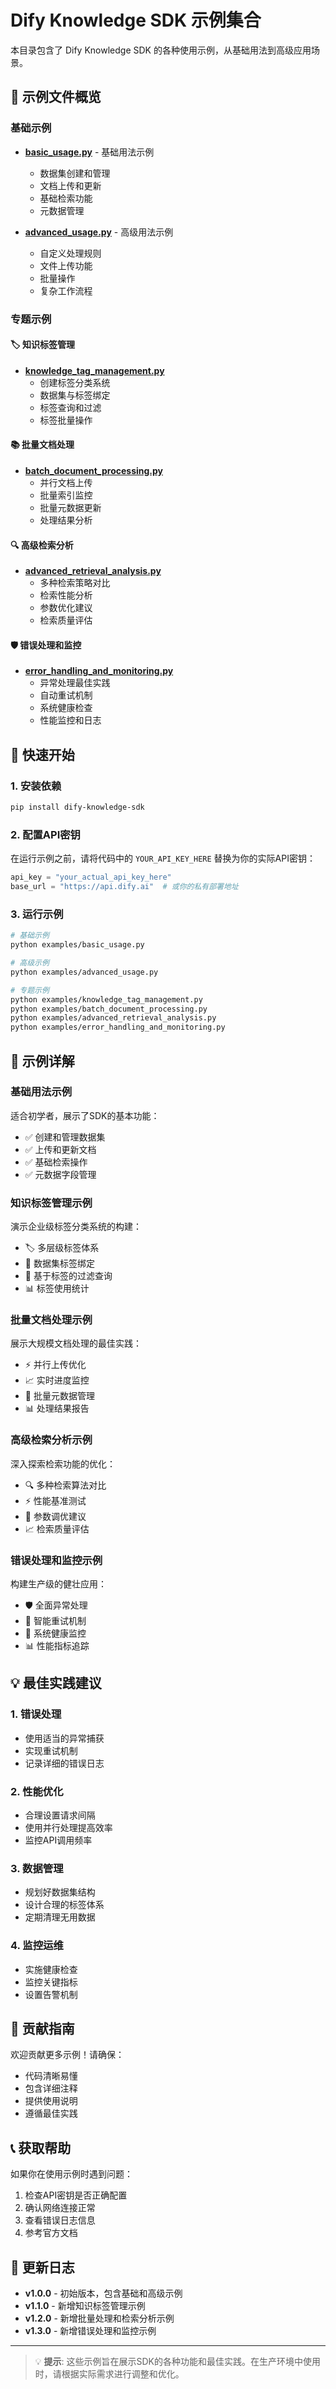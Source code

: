 # Dify Knowledge SDK 示例集合

本目录包含了 Dify Knowledge SDK 的各种使用示例，从基础用法到高级应用场景。

## 📁 示例文件概览

### 基础示例
- **[basic_usage.py](basic_usage.py)** - 基础用法示例
  - 数据集创建和管理
  - 文档上传和更新
  - 基础检索功能
  - 元数据管理

- **[advanced_usage.py](advanced_usage.py)** - 高级用法示例
  - 自定义处理规则
  - 文件上传功能
  - 批量操作
  - 复杂工作流程

### 专题示例

#### 🏷️ 知识标签管理
- **[knowledge_tag_management.py](knowledge_tag_management.py)**
  - 创建标签分类系统
  - 数据集与标签绑定
  - 标签查询和过滤
  - 标签批量操作

#### 📚 批量文档处理
- **[batch_document_processing.py](batch_document_processing.py)**
  - 并行文档上传
  - 批量索引监控
  - 批量元数据更新
  - 处理结果分析

#### 🔍 高级检索分析
- **[advanced_retrieval_analysis.py](advanced_retrieval_analysis.py)**
  - 多种检索策略对比
  - 检索性能分析
  - 参数优化建议
  - 检索质量评估

#### 🛡️ 错误处理和监控
- **[error_handling_and_monitoring.py](error_handling_and_monitoring.py)**
  - 异常处理最佳实践
  - 自动重试机制
  - 系统健康检查
  - 性能监控和日志

## 🚀 快速开始

### 1. 安装依赖
```bash
pip install dify-knowledge-sdk
```

### 2. 配置API密钥
在运行示例之前，请将代码中的 `YOUR_API_KEY_HERE` 替换为你的实际API密钥：

```python
api_key = "your_actual_api_key_here"
base_url = "https://api.dify.ai"  # 或你的私有部署地址
```

### 3. 运行示例
```bash
# 基础示例
python examples/basic_usage.py

# 高级示例
python examples/advanced_usage.py

# 专题示例
python examples/knowledge_tag_management.py
python examples/batch_document_processing.py
python examples/advanced_retrieval_analysis.py
python examples/error_handling_and_monitoring.py
```

## 📖 示例详解

### 基础用法示例
适合初学者，展示了SDK的基本功能：
- ✅ 创建和管理数据集
- ✅ 上传和更新文档
- ✅ 基础检索操作
- ✅ 元数据字段管理

### 知识标签管理示例
演示企业级标签分类系统的构建：
- 🏷️ 多层级标签体系
- 🔗 数据集标签绑定
- 🎯 基于标签的过滤查询
- 📊 标签使用统计

### 批量文档处理示例
展示大规模文档处理的最佳实践：
- ⚡ 并行上传优化
- 📈 实时进度监控
- 📝 批量元数据管理
- 📊 处理结果报告

### 高级检索分析示例
深入探索检索功能的优化：
- 🔍 多种检索算法对比
- ⚡ 性能基准测试
- 🎯 参数调优建议
- 📈 检索质量评估

### 错误处理和监控示例
构建生产级的健壮应用：
- 🛡️ 全面异常处理
- 🔄 智能重试机制
- 🏥 系统健康监控
- 📊 性能指标追踪

## 💡 最佳实践建议

### 1. 错误处理
- 使用适当的异常捕获
- 实现重试机制
- 记录详细的错误日志

### 2. 性能优化
- 合理设置请求间隔
- 使用并行处理提高效率
- 监控API调用频率

### 3. 数据管理
- 规划好数据集结构
- 设计合理的标签体系
- 定期清理无用数据

### 4. 监控运维
- 实施健康检查
- 监控关键指标
- 设置告警机制

## 🤝 贡献指南

欢迎贡献更多示例！请确保：
- 代码清晰易懂
- 包含详细注释
- 提供使用说明
- 遵循最佳实践

## 📞 获取帮助

如果你在使用示例时遇到问题：
1. 检查API密钥是否正确配置
2. 确认网络连接正常
3. 查看错误日志信息
4. 参考官方文档

## 📝 更新日志

- **v1.0.0** - 初始版本，包含基础和高级示例
- **v1.1.0** - 新增知识标签管理示例
- **v1.2.0** - 新增批量处理和检索分析示例
- **v1.3.0** - 新增错误处理和监控示例

---

> 💡 **提示**: 这些示例旨在展示SDK的各种功能和最佳实践。在生产环境中使用时，请根据实际需求进行调整和优化。